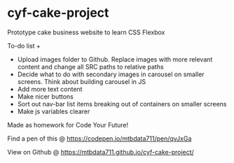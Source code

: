 # cyf-cake-project

Prototype cake business website to learn CSS Flexbox

To-do list +
- Upload images folder to Github. Replace images with more relevant content and change all SRC paths to relative paths
- Decide what to do with secondary images in carousel on smaller screens. Think about building carousel in JS
- Add more text content
- Make nicer buttons
- Sort out nav-bar list items breaking out of containers on smaller screens
- Make js variables clearer

Made as homework for Code Your Future!

Find a pen of this @ https://codepen.io/mtbdata711/pen/qvJxGa <br/>

View on Github @ https://mtbdata711.github.io/cyf-cake-project/
 

